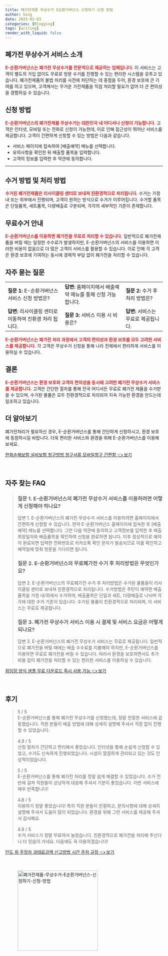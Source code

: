 ```yaml
---
title: 폐가전제품 무상수거 E순환거버넌스 신청하기 신청 방법
author: bing
date: 2025-02-03
categories: [Blogging]
tags: [writing]
render_with_liquid: false
---
```



<h2 id='폐가전 무상수거 서비스 소개'>폐가전 무상수거 서비스 소개</h2>

<p><b><span style="color: #ee2323;">E-순환거버넌스는 폐가전 무상수거를 전문적으로 제공하는 업체입니다.</span></b> 이 서비스는 고객이 별도의 가입 없이도 무료로 방문 수거를 진행할 수 있는 편리한 시스템을 갖추고 있습니다. 폐가전제품의 불법 처리를 사전에 차단하는 데 중점을 두어, 환경 보호에 큰 기여를 하고 있으며, 고객께서는 무거운 가전제품을 직접 처리할 필요가 없어 더 큰 편의성을 경험하실 수 있습니다.</p>

<h2 id='신청 방법'>신청 방법</h2>

<p><b><span style="color: #ee2323;">E-순환거버넌스의 폐가전제품 무상수거는 대한민국 내 어디서나 신청이 가능합니다.</span></b> 고객은 인터넷, 모바일 또는 전화로 신청이 가능한데, 이로 인해 접근성이 뛰어난 서비스를 제공합니다. 고객이 간편하게 신청할 수 있는 방법은 다음과 같습니다.</p>

<ul>
    <li>서비스 페이지에 접속하여 [배출예약] 메뉴를 선택합니다.</li>
    <li>유의사항을 확인한 뒤 배출할 품목을 입력합니다.</li>
    <li>고객의 정보를 입력한 후 약관에 동의합니다.</li>
</ul>

<hr />

<h2 id='수거 방법 및 처리 방법'>수거 방법 및 처리 방법</h2>

<p><b><span style="color: #ee2323;">수거된 폐가전제품은 리사이클링 센터로 보내져 친환경적으로 처리됩니다.</span></b> 수거는 가정 내 또는 외부에서 진행되며, 고객이 원하는 방식으로 수거가 이루어집니다. 수거할 품목은 단일품목, 세트품목, 다량배출로 구분되며, 각각의 세부적인 기준이 존재합니다.</p>

<h2 id='무료수거 안내'>무료수거 안내</h2>

<p><b><span style="color: #ee2323;">E-순환거버넌스를 이용하면 폐가전을 무료로 처리할 수 있습니다.</span></b> 일반적으로 폐가전제품을 버릴 때는 일정한 수수료가 발생하지만, E-순환거버넌스의 서비스를 이용하면 이러한 비용이 없음으로 더 많은 고객이 서비스를 활용할 수 있습니다. 이로 인해 각 고객은 환경 보호에 기여하는 동시에 경제적 부담 없이 폐가전을 처리할 수 있습니다.</p>

<h2 id='자주 묻는 질문'>자주 묻는 질문</h2>

<table>
    <tr>
        <td><b>질문 1:</b> E-순환거버넌스 서비스 신청 방법은?</td>
        <td><b>답변:</b> 홈페이지에서 배출예약 메뉴를 통해 신청 가능합니다.</td>
        <td><b>질문 2:</b> 수거 후 처리 방법은?</td>
    </tr>
    <tr>
        <td><b>답변:</b> 리사이클링 센터로 이동하여 친환경 처리 됩니다.</td>
        <td><b>질문 3:</b> 서비스 이용 시 비용은?</td>
        <td><b>답변:</b> 서비스는 무료로 제공됩니다.</td>
    </tr>
</table>

<p><b><span style="color: #ee2323;">E-순환거버넌스는 폐가전 처리 과정에서 고객의 편의성과 환경 보호를 모두 고려한 서비스를 제공합니다.</span></b> 각 고객은 무상수거 신청을 통해 나라 전체에서 편리하게 서비스를 이용하실 수 있습니다.</p>

<h2 id='결론'>결론</h2>

<p><b><span style="color: #ee2323;">E-순환거버넌스는 환경 보호와 고객의 편의성을 동시에 고려한 폐가전 무상수거 서비스를 제공합니다.</span></b> 고객은 간단한 절차를 통해 전국 어디서든 무료로 폐가전 제품을 수거받을 수 있으며, 수거된 물품은 모두 친환경적으로 처리되어 지속 가능한 환경을 만드는데 일조하고 있습니다.</p>

<h2 id='더 알아보기'>더 알아보기</h2>

<p>폐가전처리가 필요하신 경우, E-순환거버넌스를 통해 간단하게 신청하시고, 환경 보호에 동참하시길 바랍니다. 더욱 편리한 서비스와 환경을 위해 E-순환거버넌스를 이용해 보세요.</p>


<p><a class="click-button" title="한화손해보험 실비보험 청구방법 청구서류 모바일청구 간편함" href="https://24nara.github.io/posts/%ED%95%9C%ED%99%94%EC%86%90%ED%95%B4%EB%B3%B4%ED%97%98-%EC%8B%A4%EB%B9%84%EB%B3%B4%ED%97%98-%EC%B2%AD%EA%B5%AC%EB%B0%A9%EB%B2%95-%EC%B2%AD%EA%B5%AC%EC%84%9C%EB%A5%98-%EB%AA%A8%EB%B0%94%EC%9D%BC%EC%B2%AD%EA%B5%AC-%EA%B0%84%ED%8E%B8%ED%95%A8/" rel="dofollow">한화손해보험 실비보험 청구방법 청구서류 모바일청구 간편함 👈 보기</a></p><br>
<h2 id='자주_찾는_FAQ'>자주 찾는 FAQ</h2>
<div itemscope="" itemtype="https://schema.org/FAQPage"> 
<blockquote> 
<div itemscope="" itemprop="mainEntity" itemtype="https://schema.org/Question"> 
<h3 itemprop="name">질문 1. E-순환거버넌스의 폐가전 무상수거 서비스를 이용하려면 어떻게 신청해야 하나요?</h3> 
<div itemscope="" itemprop="acceptedAnswer" itemtype="https://schema.org/Answer"> 
<span itemprop="text"> 
<p>답변 1. E-순환거버넌스의 폐가전 무상수거 서비스를 이용하려면 홈페이지에서 간편하게 신청할 수 있습니다. 먼저 E-순환거버넌스 홈페이지에 접속한 후 [배출예약] 메뉴를 선택합니다. 그런 다음 약관에 동의하고 고객정보를 입력한 후 배출희망일자와 배출품목을 확인하여 신청을 완료하면 됩니다. 이후 정상적으로 예약이 완료되면 입력한 전화번호로 카카오톡 확인 문자가 발송되므로 이를 확인하고 예약일에 맞춰 방문을 기다리면 됩니다.</p> 
</span> 
</div> 
</div> 

<div itemscope="" itemprop="mainEntity" itemtype="https://schema.org/Question"> 
<h3 itemprop="name">질문 2. E-순환거버넌스의 무료폐가전 수거 후 처리방법은 무엇인가요?</h3> 
<div itemscope="" itemprop="acceptedAnswer" itemtype="https://schema.org/Answer"> 
<span itemprop="text"> 
<p>답변 2. E-순환거버넌스의 무료폐가전 수거 후 처리방법은 수거된 물품들이 리사이클링 센터로 보내져 친환경적으로 처리됩니다. 수거방법은 주민이 예약한 배출 품목을 가정 내/외에서 수거하며, 배출품목은 단일과 세트, 다량배출로 나뉘며 각각에 대한 수거 기준이 있습니다. 수거된 물품이 친환경적으로 처리되며, 이 서비스는 무료로 제공됩니다.</p> 
</span> 
</div> 
</div> 

<div itemscope="" itemprop="mainEntity" itemtype="https://schema.org/Question"> 
<h3 itemprop="name">질문 3. 폐가전 무상수거 서비스 이용 시 결제 및 서비스 요금은 어떻게 되나요?</h3> 
<div itemscope="" itemprop="acceptedAnswer" itemtype="https://schema.org/Answer"> 
<span itemprop="text"> 
<p>답변 3. E-순환거버넌스의 폐가전 무상수거 서비스는 무료로 제공됩니다. 일반적으로 폐가전을 버릴 때에는 배출 수수료를 지불해야 하지만, E-순환거버넌스를 이용하면 무료로 폐가전을 버릴 수 있습니다. 따라서 환경을 보호하면서도 추가 비용 없이 폐가전을 처리할 수 있는 편리한 서비스를 이용하실 수 있습니다.</p> 
</span> 
</div> 
</div> 
</blockquote> 
</div>
<p><a class="click-button" title="위임장 양식 샘플 무료 다운로드 즉시 사용 가능" href="https://24nara.github.io/posts/%EC%9C%84%EC%9E%84%EC%9E%A5-%EC%96%91%EC%8B%9D-%EC%83%98%ED%94%8C-%EB%AC%B4%EB%A3%8C-%EB%8B%A4%EC%9A%B4%EB%A1%9C%EB%93%9C-%EC%A6%89%EC%8B%9C-%EC%82%AC%EC%9A%A9-%EA%B0%80%EB%8A%A5/" rel="dofollow">위임장 양식 샘플 무료 다운로드 즉시 사용 가능 👈 보기</a></p><br>
<h2 id='후기'>후기</h2>
<div itemscope itemtype="https://schema.org/Product">
  <blockquote>
  <div itemprop="review" itemscope itemtype="https://schema.org/Review">
      <div itemprop="reviewRating" itemscope itemtype="https://schema.org/Rating"> <span itemprop="ratingValue">5</span> / <span itemprop="bestRating">5</span> </div>
      <span itemprop="reviewBody">E-순환거버넌스를 통해 폐가전 무상수거를 신청했는데, 정말 친절한 서비스에 감동했습니다. 직원 분들이 배출 방법에 대해 상세히 설명해 주셔서 걱정 없이 진행할 수 있었습니다.</span>
  </div>
  <br>
  <div itemprop="review" itemscope itemtype="https://schema.org/Review">
      <div itemprop="reviewRating" itemscope itemtype="https://schema.org/Rating"> <span itemprop="ratingValue">4.9</span> / <span itemprop="bestRating">5</span> </div>
      <span itemprop="reviewBody">신청 절차가 간단하고 편리해서 좋았습니다. 인터넷을 통해 손쉽게 신청할 수 있었고, 수거도 신속하게 진행되었습니다. 시설이 깔끔하게 관리되고 있는 것도 인상적이었습니다.</span>
  </div>
  <br>
  <div itemprop="review" itemscope itemtype="https://schema.org/Review">
      <div itemprop="reviewRating" itemscope itemtype="https://schema.org/Rating"> <span itemprop="ratingValue">5</span> / <span itemprop="bestRating">5</span> </div>
      <span itemprop="reviewBody">E-순환거버넌스를 통해 폐가전 처리를 정말 쉽게 해결할 수 있었습니다. 수거 전반에 걸쳐 직원들이 상냥하게 대응해 주셔서 기분이 좋았습니다. 이번 서비스에 매우 만족합니다!</span>
  </div>
  <br>
  <div itemprop="review" itemscope itemtype="https://schema.org/Review">
      <div itemprop="reviewRating" itemscope itemtype="https://schema.org/Rating"> <span itemprop="ratingValue">4.8</span> / <span itemprop="bestRating">5</span> </div>
      <span itemprop="reviewBody">이용하기 정말 좋았습니다! 특히 직원 분들이 친절하고, 문의사항에 대해 상세히 설명해 주셔서 도움이 많이 되었습니다. 환경을 위해 그런 서비스를 제공해 주셔서 감사해요.</span>
  </div>
  <br>
  <div itemprop="review" itemscope itemtype="https://schema.org/Review">
      <div itemprop="reviewRating" itemscope itemtype="https://schema.org/Rating"> <span itemprop="ratingValue">4.9</span> / <span itemprop="bestRating">5</span> </div>
      <span itemprop="reviewBody">수거 서비스가 정말 무료여서 놀랐습니다. 친환경적으로 폐가전을 처리해 주신다니 더 믿음이 가네요. 다음에도 꼭 이용하겠습니다!</span>
  </div>
  </blockquote>
</div>
<p><a class="click-button" title="인도 위 주정차 과태료금액 신고방법 시간 주차 규정" href="https://24nara.github.io/posts/%EC%9D%B8%EB%8F%84-%EC%9C%84-%EC%A3%BC%EC%A0%95%EC%B0%A8-%EA%B3%BC%ED%83%9C%EB%A3%8C%EA%B8%88%EC%95%A1-%EC%8B%A0%EA%B3%A0%EB%B0%A9%EB%B2%95-%EC%8B%9C%EA%B0%84-%EC%A3%BC%EC%B0%A8-%EA%B7%9C%EC%A0%95/" rel="dofollow">인도 위 주정차 과태료금액 신고방법 시간 주차 규정 👈 보기</a></p><br>
<figure class="image"><img src="https://24nara.github.io/assets/img/thumbnail/폐가전제품-무상수거-E순환거버넌스-신청하기-신청-방법.webp" alt="폐가전제품-무상수거-E순환거버넌스-신청하기-신청-방법" width="256" height="256"></figure>